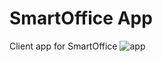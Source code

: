 # SmartOffice App
Client app for SmartOffice
![app](https://user-images.githubusercontent.com/43488179/167294686-1ab20283-4fce-4016-a74a-50eac6ff85cb.jpg)
